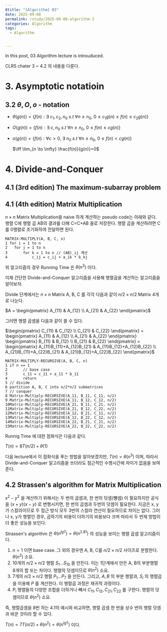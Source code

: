 ```yaml
---
8title: "[Algorithm] 03"
date: 2025-09-08
permalink: /study/2025-09-08-algorithm-3
categories: Algorithm
tags: 
  - Algorithm


---
```


In this post, 03 Algorithm lecture is introuduced. 



CLRS chater 3 ~ 4.2 의 내용을 다룬다.

# 3. Asymptotic notatioin

## 3.2 $\theta, O, o$ - notation

- $\theta (g(n)) = \{f(n) : \exists \ c_1, c_2, n_0 \ s.t \ \forall n\geq n_0, \ 0\leq c_1g(n)\leq f(n)\leq c_2g(n) \}$
- $O(g(n)) = \{f(n) : \exists \ c, n_0 \ s.t \ \forall n\geq n_0, \ 0\leq f(n)\leq cg(n) \}$
- $o(g(n)) = \{f(n) : \forall c>0, \ \exists \ n_0 \ s.t \ \forall n\geq n_0, \ 0\leq f(n)<cg(n) \}$ 

  $\iff \lim_{n \to \infty} \frac{f(n)}{g(n)}=0$



# 4. Divide-and-Conquer

## 4.1 (3rd edition) The maximum-subarray problem



## 4.1 (4th edition) Matrix Multiplication

$n \times n$ Matrix Multiplication을 naive 하게 계산하는 pseudo code는 아래와 같다. 행렬 C에 행렬 곱 AB의 결과를 더해 C=C+AB 꼴로 저장한다. 행렬 곱을 계산하려면 C를 0행렬로 초기화하여 전달하면 된다.

```pseudocode
MATRIX-MULTIPLY(A, B, C, n)
1 for i = 1 to n
2 	for j = 1 to n
3 		for k = 1 to n // (AB)_ij 계산
4 			c_ij = c_ij + a_ik * b_kj
```

위 알고리즘의 경우 Running Time 은 $\theta(n^3)$ 이다.

이제 간단한 Divide-and-Conquer 알고리즘을 사용해 행렬곱을 계산하는 알고리즘을 알아보자. 

Divide 단계에서는 $n \times n$ Matrix A, B, C 를 각각 다음과 같이 $n/2 \times n/2$ Matrix 4개로 나눈다. 

$A = \begin{pmatrix}
A_{11} & A_{12} \\
A_{21} & A_{22}
\end{pmatrix}$ 

그러면 행렬 곱셈을 다음과 같이 쓸 수 있다. 

$\begin{pmatrix}
C_{11} & C_{12} \\
C_{21} & C_{22}
\end{pmatrix} = \begin{pmatrix}
A_{11} & A_{12} \\
A_{21} & A_{22}
\end{pmatrix} \begin{pmatrix}
B_{11} & B_{12} \\
B_{21} & B_{22}
\end{pmatrix} = \begin{pmatrix}
A_{11}B_{11}+A_{12}B_{21} & A_{11}B_{12}+A_{12}B_{22} \\
A_{21}B_{11}+A_{22}B_{21} & A_{21}B_{12}+A_{22}B_{22}
\end{pmatrix}$ 

```pseudocode
MATRIX-MULTIPLY-RECURSIVE(A, B, C, n)
1 if n == 1
2		// base case
3		c_11 = c_11 + a_11 * b_11
4		return
5 // divide
6 partition A, B, C into n/2*n/2 submatrices
7 // conquer
8 Matrix-Multiply-RECURSIVE(A_11, B_11, C_11, n/2)
9 Matrix-Multiply-RECURSIVE(A_11, B_12, C_12, n/2)
10Matrix-Multiply-RECURSIVE(A_21, B_11, C_21, n/2)
11Matrix-Multiply-RECURSIVE(A_21, B_12, C_22, n/2)
12Matrix-Multiply-RECURSIVE(A_12, B_21, C_11, n/2)
13Matrix-Multiply-RECURSIVE(A_12, B_22, C_12, n/2)
14Matrix-Multiply-RECURSIVE(A_22, B_21, C_21, n/2)
15Matrix-Multiply-RECURSIVE(A_22, B_22, C_22, n/2)
```

Runnig Time 에 대한 점화식은 다음과 같다.

$T(n) = 8T(n/2) + \theta(1)$

다음 lecture에서 이 점화식을 푸는 방법을 알아보겠지만, $T(n) = \theta(n^3)$ 이며, 따라서 Divide-and-Conquer 알고리즘을 쓰더라도 점근적인 수행시간에 차이가 없음을 보여준다. 

## 4.2 Strassen's algorithm for Matrix Multiplication 

$x^2 - y^2$ 을 계산하기 위해서는 두 번의 곱셈과, 한 번의 덧셈(뺄셈) 이 필요하지만 공식을 $(x+y)(x-y)$ 로 변형시키면, 한 번의 곱셈과 두번의 덧셈이 필요한다. 지금은 x, y가 스칼라이므로 두 접근 방식 모두 3번의 스칼라 연산이 필요하므로 차이는 없다. 그러나 x, y가 행렬인 경우, 곱하기의 비용이 더하기의 비용보다 크며 따라서 두 번재 방법이 더 좋은 성능을 보인다.

Strassen's algorithm 은 $\theta(n^{lg7}) = \theta(n^2.81)$ 의 성능을 보이는 행렬 곱셈 알고리즘이다. 

1. $n=1$ 이면 base case. 그 외의 경우엔 A, B, C를 $n/2 \times n/2$ 사이즈로 분할한다. $\theta(n^2)$ 소요.
2. 10개의 $n/2 \times n/2$ 행렬 $S_1 ... S_{10}$ 을 만든다. 이는 1단계에서 만든 A, B의 부분행렬 8개의 합 또는 차이다. 행렬의 덧셈이므로  $\theta(n^2)$ 소요.
3. 7개의 $n/2 \times n/2$ 행렬 $P_1 ... P_7$ 을 만든다.  그리고, $A, B$ 의 부분 행렬과, $S_i$ 의 행렬곱을 이용해 $P$ 를 계산한다. 이 행렬곱 과정은 재귀적 과정이다. 
4. $P_i$ 행렬들의 다양한 조합을 더하거나 빼서 $C_{11}, C_{12}, C_{21}, C_{22}$ 를 구한다. 행렬의 덧셈이므로  $\theta(n^2)$ 소요.

즉, 행렬곱셈을 8번 하는 4.1의 예시와 비교하면, 행렬 곱셈 한 번을 상수 번의 행렬 덧셈과 바꾼 것이라 할 수 있다. 

$T(n) = 7T(n/2) + \theta(n^2) = \theta(n^{lg7})$ 이다. 

